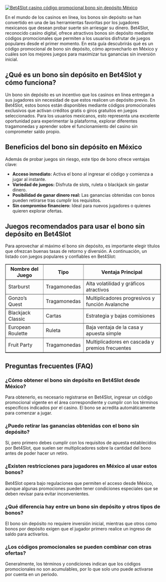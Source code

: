 [![Bet4Slot casino código promocional bono sin depósito México](https://123-caf.pages.dev/gitsignup.png)](https://vrmoo.ru/Bt82HjjY)

<div>     <p>En el mundo de los casinos en línea, los bonos sin depósito se han convertido en una de las herramientas favoritas por los jugadores mexicanos que desean probar suerte sin arriesgar su dinero. Bet4Slot, reconocido casino digital, ofrece atractivos bonos sin depósito mediante códigos promocionales que permiten a los usuarios disfrutar de juegos populares desde el primer momento. En esta guía descubrirás qué es un código promocional de bono sin depósito, cómo aprovecharlo en México y cuáles son los mejores juegos para maximizar tus ganancias sin inversión inicial.</p>        <h2>¿Qué es un bono sin depósito en Bet4Slot y cómo funciona?</h2>     <p>Un bono sin depósito es un incentivo que los casinos en línea entregan a sus jugadores sin necesidad de que estos realicen un depósito previo. En Bet4Slot, estos bonos están disponibles mediante códigos promocionales exclusivos que activan créditos gratis o giros gratuitos en juegos seleccionados. Para los usuarios mexicanos, esto representa una excelente oportunidad para experimentar la plataforma, explorar diferentes tragamonedas y aprender sobre el funcionamiento del casino sin comprometer saldo propio.</p>        <h2>Beneficios del bono sin depósito en México</h2>     <p>Además de probar juegos sin riesgo, este tipo de bono ofrece ventajas clave:</p>     <ul>       <li><strong>Acceso inmediato:</strong> Activa el bono al ingresar el código y comienza a jugar al instante.</li>       <li><strong>Variedad de juegos:</strong> Disfruta de slots, ruleta o blackjack sin gastar dinero.</li>       <li><strong>Posibilidad de ganar dinero real:</strong> Las ganancias obtenidas con bonos pueden retirarse tras cumplir los requisitos.</li>       <li><strong>Sin compromiso financiero:</strong> Ideal para nuevos jugadores o quienes quieren explorar ofertas.</li>     </ul>        <h2>Juegos recomendados para usar el bono sin depósito en Bet4Slot</h2>     <p>Para aprovechar al máximo el bono sin depósito, es importante elegir títulos que ofrezcan buenas tasas de retorno y diversión. A continuación, un listado con juegos populares y confiables en Bet4Slot:</p>        <table border="1" cellpadding="8" cellspacing="0">       <thead>         <tr>           <th>Nombre del Juego</th>           <th>Tipo</th>           <th>Ventaja Principal</th>         </tr>       </thead>       <tbody>         <tr>           <td>Starburst</td>           <td>Tragamonedas</td>           <td>Alta volatilidad y gráficos atractivos</td>         </tr>         <tr>           <td>Gonzo’s Quest</td>           <td>Tragamonedas</td>           <td>Multiplicadores progresivos y función Avalanche</td>         </tr>         <tr>           <td>Blackjack Classic</td>           <td>Cartas</td>           <td>Estrategia y bajas comisiones</td>         </tr>         <tr>           <td>European Roulette</td>           <td>Ruleta</td>           <td>Baja ventaja de la casa y apuesta simple</td>         </tr>         <tr>           <td>Fruit Party</td>           <td>Tragamonedas</td>           <td>Multiplicadores en cascada y premios frecuentes</td>         </tr>       </tbody>     </table>        <h2>Preguntas frecuentes (FAQ)</h2>        <h3>¿Cómo obtener el bono sin depósito en Bet4Slot desde México?</h3>     <p>Para obtenerlo, es necesario registrarse en Bet4Slot, ingresar un código promocional vigente en el área correspondiente y cumplir con los términos específicos indicados por el casino. El bono se acredita automáticamente para comenzar a jugar.</p>        <h3>¿Puedo retirar las ganancias obtenidas con el bono sin depósito?</h3>     <p>Sí, pero primero debes cumplir con los requisitos de apuesta establecidos por Bet4Slot, que suelen ser multiplicadores sobre la cantidad del bono antes de poder hacer un retiro.</p>        <h3>¿Existen restricciones para jugadores en México al usar estos bonos?</h3>     <p>Bet4Slot opera bajo regulaciones que permiten el acceso desde México, aunque algunas promociones pueden tener condiciones especiales que se deben revisar para evitar inconvenientes.</p>        <h3>¿Qué diferencia hay entre un bono sin depósito y otros tipos de bonos?</h3>     <p>El bono sin depósito no requiere inversión inicial, mientras que otros como bonos por depósito exigen que el jugador primero realice un ingreso de saldo para activarlos.</p>        <h3>¿Los códigos promocionales se pueden combinar con otras ofertas?</h3>     <p>Generalmente, los términos y condiciones indican que los códigos promocionales no son acumulables, por lo que solo uno puede activarse por cuenta en un periodo.</p>   </div>